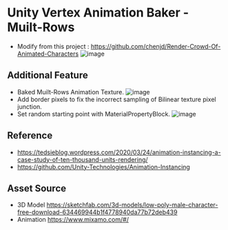 # Unity Vertex Animation Baker - Muilt-Rows
* Modify from this project : https://github.com/chenjd/Render-Crowd-Of-Animated-Characters
![image](https://github.com/FunsTW/VertexAnimationBaker/blob/main/README/image/Window.jpg)
## Additional Feature
* Baked Muilt-Rows Animation Texture.
![image](https://github.com/FunsTW/VertexAnimationBaker/blob/main/README/image/Muilt-Rows.jpg)
* Add border pixels to fix the incorrect sampling of Bilinear texture pixel junction.
* Set random starting point with MaterialPropertyBlock.
![image](https://github.com/FunsTW/VertexAnimationBaker_Muilt-Rows/blob/main/README/image/RandomMaterialPropertyBlockFloat.png)
## Reference
* https://tedsieblog.wordpress.com/2020/03/24/animation-instancing-a-case-study-of-ten-thousand-units-rendering/
* https://github.com/Unity-Technologies/Animation-Instancing
## Asset Source
* 3D Model https://sketchfab.com/3d-models/low-poly-male-character-free-download-634469944b1f4778940da77b72deb439
* Animation https://www.mixamo.com/#/
